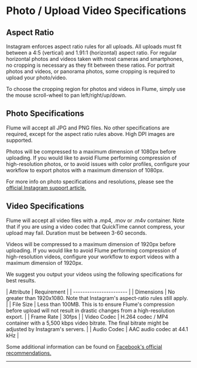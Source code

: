 # Photo / Upload Video Specifications

## Aspect Ratio
Instagram enforces aspect ratio rules for all uploads. All uploads must fit between a 4:5 (vertical) and 1.91:1 (horizontal) aspect ratio. For regular horizontal photos and videos taken with most cameras and smartphones, no cropping is necessary as they fit between these ratios. For portrait photos and videos, or panorama photos, some cropping is required to upload your photo/video.

To choose the cropping region for photos and videos in Flume, simply use the mouse scroll-wheel to pan left/right/up/down.

## Photo Specifications
Flume will accept all JPG and PNG files. No other specifications are required, except for the aspect ratio rules above. High DPI images are supported.

Photos will be compressed to a maximum dimension of 1080px before uploading. If you would like to avoid Flume performing compression of high-resolution photos, or to avoid issues with color profiles, configure your workflow to export photos with a maximum dimension of 1080px.

For more info on photo specifications and resolutions, please see the [official Instagram support article.](www.facebook.com/help/instagram/1631821640426723)

## Video Specifications
Flume will accept all video files with a .mp4, .mov or .m4v container. Note that if you are using a video codec that QuickTime cannot compress, your upload may fail. Duration must be between 3-60 seconds. 

Videos will be compressed to a maximum dimension of 1920px before uploading. If you would like to avoid Flume performing compression of high-resolution videos, configure your workflow to export videos with a maximum dimension of 1920px.

We suggest you output your videos using the following specifications for best results.

| Attribute | Requirement |
| ----------------------- |
| Dimensions | No greater than 1920x1080. Note that Instagram's aspect-ratio rules still apply. |
| File Size | Less than 100MB. This is to ensure Flume's compression before upload will not result in drastic changes from a high-resolution export. |
| Frame Rate | 30fps |
| Video Codec | H.264 codec / MP4 container with a 5,500 kbps video bitrate. The final bitrate might be adjusted by Instagram's servers. |
| Audio Codec | AAC audio codec at 44.1 kHz |

Some additional information can be found on [Facebook's official recommendations.](https://www.facebook.com/business/ads-guide/video-views/instagram-video-views/)

------